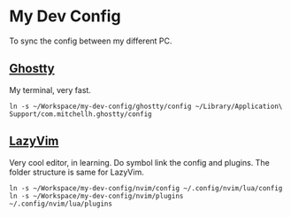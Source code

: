 # My Dev Config

To sync the config between my different PC.

## [Ghostty](https://ghostty.org/)
My terminal, very fast.

`ln -s ~/Workspace/my-dev-config/ghostty/config ~/Library/Application\ Support/com.mitchellh.ghostty/config`

## [LazyVim](https://www.lazyvim.org/)
Very cool editor, in learning.
Do symbol link the config and plugins. The folder structure is same for LazyVim.

```
ln -s ~/Workspace/my-dev-config/nvim/config ~/.config/nvim/lua/config
ln -s ~/Workspace/my-dev-config/nvim/plugins ~/.config/nvim/lua/plugins
```

